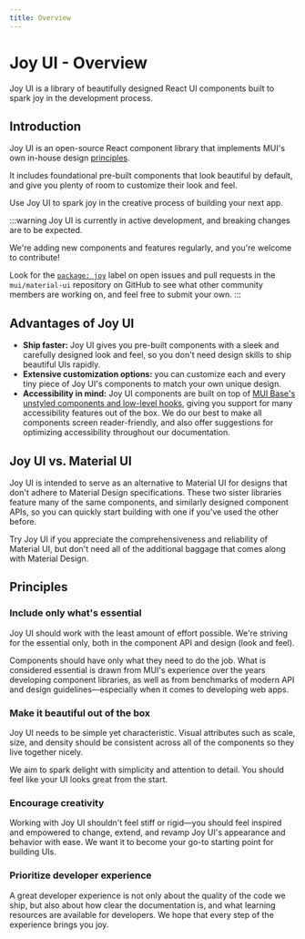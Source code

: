 ```yaml
---
title: Overview
---
```


# Joy UI - Overview

<p class="description">Joy UI is a library of beautifully designed React UI components built to spark joy in the development process.</p>

## Introduction

Joy UI is an open-source React component library that implements MUI's own in-house design [principles](#principles).

It includes foundational pre-built components that look beautiful by default, and give you plenty of room to customize their look and feel.

Use Joy UI to spark joy in the creative process of building your next app.

:::warning
Joy UI is currently in active development, and breaking changes are to be expected.

We're adding new components and features regularly, and you're welcome to contribute!

Look for the [`package: joy`](https://github.com/mui/material-ui/labels/package%3A%20joy) label on open issues and pull requests in the `mui/material-ui` repository on GitHub to see what other community members are working on, and feel free to submit your own.
:::

## Advantages of Joy UI

- **Ship faster:** Joy UI gives you pre-built components with a sleek and carefully designed look and feel, so you don't need design skills to ship beautiful UIs rapidly.
- **Extensive customization options:** you can customize each and every tiny piece of Joy UI's components to match your own unique design.
- **Accessibility in mind:** Joy UI components are built on top of [MUI Base's unstyled components and low-level hooks](/base/getting-started/overview/), giving you support for many accessibility features out of the box.
  We do our best to make all components screen reader-friendly, and also offer suggestions for optimizing accessibility throughout our documentation.

## Joy UI vs. Material UI

Joy UI is intended to serve as an alternative to Material UI for designs that don't adhere to Material Design specifications.
These two sister libraries feature many of the same components, and similarly designed component APIs, so you can quickly start building with one if you've used the other before.

Try Joy UI if you appreciate the comprehensiveness and reliability of Material UI, but don't need all of the additional baggage that comes along with Material Design.

## Principles

### Include only what's essential

Joy UI should work with the least amount of effort possible.
We're striving for the essential only, both in the component API and design (look and feel).

Components should have only what they need to do the job.
What is considered essential is drawn from MUI's experience over the years developing component libraries, as well as from benchmarks of modern API and design guidelines—especially when it comes to developing web apps.

### Make it beautiful out of the box

Joy UI needs to be simple yet characteristic.
Visual attributes such as scale, size, and density should be consistent across all of the components so they live together nicely.

We aim to spark delight with simplicity and attention to detail.
You should feel like your UI looks great from the start.

### Encourage creativity

Working with Joy UI shouldn't feel stiff or rigid—you should feel inspired and empowered to change, extend, and revamp Joy UI's appearance and behavior with ease.
We want it to become your go-to starting point for building UIs.

### Prioritize developer experience

A great developer experience is not only about the quality of the code we ship, but also about how clear the documentation is, and what learning resources are available for developers.
We hope that every step of the experience brings you joy.
